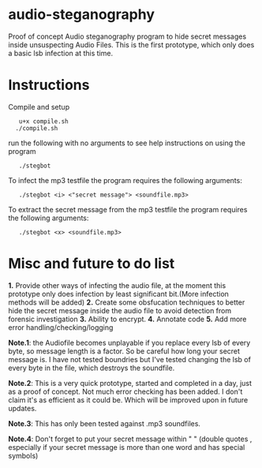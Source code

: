 # audio-steganography

Proof of concept Audio steganography program to hide secret messages inside unsuspecting Audio Files. This is the first prototype, which only does a basic lsb infection at this time.

# Instructions

Compile and setup

       u+x compile.sh
      ./compile.sh
      
run the following with no arguments to see help instructions on using the program
          
       ./stegbot
       
To infect the mp3 testfile the program requires the following arguments:

       ./stegbot <i> <"secret message"> <soundfile.mp3> 
       
To extract the secret message from the mp3 testfile the program requires the following arguments:

       ./stegbot <x> <soundfile.mp3>
       
       

# Misc and future to do list

**1.** Provide other ways of infecting the audio file, at the moment this prototype only does infection by least significant bit.(More infection methods will be added)
**2.** Create some obsfucation techniques to better hide the secret message inside the audio file to avoid detection from forensic investigation
**3.** Ability to encrypt.
**4.** Annotate code
**5.** Add more error handling/checking/logging


**Note.1**: the Audiofile becomes unplayable if you replace every lsb of every byte, so message length is a factor. So be careful how long your secret message is. I have not tested boundries but I've tested changing the lsb of every byte in the file, which destroys the soundfile.


**Note.2**: This is a very quick prototype, started and completed in a day, just as a proof of concept. Not much error checking has been added. I don't claim it's as efficient as it could be. Which will be improved upon in future updates.


**Note.3**: This has only been tested against .mp3 soundfiles.


**Note.4**: Don't forget to put your secret message within " " (double quotes , especially if your secret message is more than one word and has special symbols)
